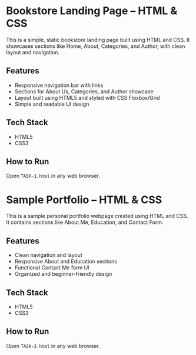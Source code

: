 #  Bookstore Landing Page – HTML & CSS

This is a simple, static bookstore landing page built using HTML and CSS. It showcases sections like Home, About, Categories, and Author, with clean layout and navigation.

##  Features
- Responsive navigation bar with links
- Sections for About Us, Categories, and Author showcase
- Layout built using HTML5 and styled with CSS Flexbox/Grid
- Simple and readable UI design

##  Tech Stack
- HTML5
- CSS3

##  How to Run
Open `TASK-1.html` in any web browser.


#  Sample Portfolio – HTML & CSS

This is a sample personal portfolio webpage created using HTML and CSS. It contains sections like About Me, Education, and Contact Form.

##  Features
- Clean navigation and layout
- Responsive About and Education sections
- Functional Contact Me form UI
- Organized and beginner-friendly design

##  Tech Stack
- HTML5
- CSS3

##  How to Run
Open `TASK-2.html` in any web browser.
